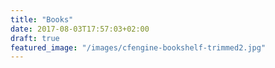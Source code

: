 ```yaml
---
title: "Books"
date: 2017-08-03T17:57:03+02:00
draft: true
featured_image: "/images/cfengine-bookshelf-trimmed2.jpg"
---
```


